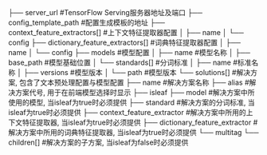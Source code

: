 ├── server_url                       #TensorFlow Serving服务器地址及端口
├── config_template_path             #配置生成模板的地址
├── context_feature_extractors[]     #上下文特征提取器配置
│   ├── name
│   └── config
├── dictionary_feature_extractors[]  #词典特征提取器配置
│   ├── name
│   └── config
├── models                           #模型配置
│   ├── name                         #模型名称
│   ├── base_path                    #模型基础位置
│   └── standards[]                  #分词标准
│       ├── name                     #标准名称
│       ├── versions                 #模型版本
│       └── path                     #模型版本
└── solutions[]                      #解决方案, 包含了文本预处理配置与模型配置
    ├── name                         #解决方案名称
    ├── alias                        #解决方案代号, 用于在前端模型选择时显示
    ├── isleaf
    ├── model                        #解决方案中所使用的模型, 当isleaf为true时必须提供
    ├── standard                     #解决方案的分词标准, 当isleaf为true时必须提供
    ├── context_feature_extractor    #解决方案中所用的上下文特征提取器, 当isleaf为true时必须提供
    ├── dictionary_feature_extractor #解决方案中所用的词典特征提取器, 当isleaf为true时必须提供
    └── multitag
    └── children[]                   #解决方案的子方案, 当isleaf为false时必须提供




    